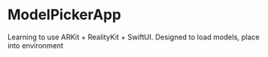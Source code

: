 # ModelPickerApp
Learning to use ARKit + RealityKit + SwiftUI. Designed to load models, place into environment
